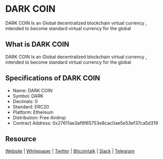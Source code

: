 # DARK COIN 
DARK COIN Is an Global decentralized blockchain virtual currency , intended to become standard virtual currency for the global

## What is DARK COIN
DARK COIN Is an Global decentralized blockchain virtual currency , intended to become standard virtual currency for the global

## Specifications of DARK COIN 
* Name: DARK COIN
* Symbol: DARK
* Decimals: 0
* Standard: ERC20 
* Platform: Ethereum
* Distribution: Free Airdrop
* Contract Address: 0x27611ae3af6f65753e8cac0ae5e53ef37ca5d319
## Resource
[Website](https://dark-coin.com/) | [Whitepaper](https://dark-coin.com/whitepaper.pdf) | [Twitter](https://twitter.com/GemsTokens)  | [Bitcointalk](https://https://bitcointalk.org/index.php?topic=5052949.0) | [Slack](https://darkcoin.slack.com) | [Telegram](https://t.me/darkcointoken)
